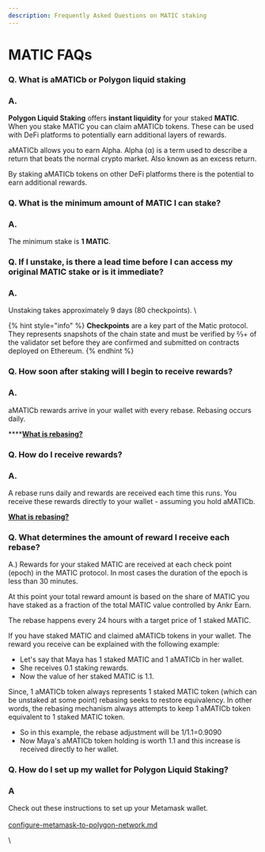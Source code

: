```yaml
---
description: Frequently Asked Questions on MATIC staking
---
```


# MATIC FAQs

### **Q. What is aMATICb or Polygon liquid staking**

### **A.**

**Polygon Liquid Staking** offers **instant liquidity** for your staked **MATIC**. When you stake MATIC you can claim aMATICb tokens. These can be used with DeFi platforms to potentially earn additional layers of rewards.

aMATICb allows you to earn Alpha. Alpha (α) is a term used to describe a return that beats the normal crypto market. Also known as an excess return.&#x20;

By staking aMATICb tokens on other DeFi platforms there is the potential to earn additional rewards.

### Q. What is the minimum amount of MATIC I can stake?

### A.

The minimum stake is **1 MATIC**.

### Q. If I unstake, is there a lead time before I can access my original MATIC stake or is it immediate?

### A.

Unstaking takes approximately 9 days (80 checkpoints). \


{% hint style="info" %}
**Checkpoints** are a key part of the Matic protocol. They represents snapshots of the chain state and must be verified by ⅔+ of the validator set before they are confirmed and submitted on contracts deployed on Ethereum.
{% endhint %}

### Q. How soon after staking will I begin to receive rewards?

### A.

aMATICb rewards arrive in your wallet with every rebase. Rebasing occurs daily.&#x20;

****[**What is rebasing?**](https://docs.ankr.com/resources/glossary#rebase-or-rebasing)&#x20;

### Q. How do I receive rewards?

### A.

&#x20;A rebase runs daily and rewards are received each time this runs. You receive these rewards directly to your wallet - assuming you hold aMATICb.

[**What is rebasing?**](https://docs.ankr.com/resources/glossary#rebase-or-rebasing)&#x20;

### Q. What determines the amount of reward I receive each rebase?

A.) Rewards for your staked MATIC are received at each check point (epoch) in the MATIC protocol. In most cases the duration of the epoch is less than 30 minutes.

At this point your total reward amount is based on the share of MATIC you have staked as a fraction of the total MATIC value controlled by Ankr Earn.&#x20;

The rebase happens every 24 hours with a target price of 1 staked MATIC.&#x20;

If you have staked MATIC and claimed aMATICb tokens in your wallet. The reward you receive can be explained with the following example:

* Let's say that Maya has 1 staked MATIC and 1 aMATICb in her wallet.&#x20;
* She receives 0.1 staking rewards.&#x20;
* Now the value of her staked MATIC is 1.1.

Since, 1 aMATICb token always represents 1 staked MATIC token (which can be unstaked at some point) rebasing seeks to restore equivalency. In other words, the rebasing mechanism always attempts to keep 1 aMATICb token equivalent to 1 staked MATIC token.&#x20;

* So in this example, the rebase adjustment will be 1/1.1=0.9090
* Now Maya's aMATICb token holding is worth 1.1 and this increase is received directly to her wallet.&#x20;

### Q. How do I set up my wallet for Polygon Liquid Staking?

### A

Check out these instructions to set up your Metamask wallet.\
\
[configure-metamask-to-polygon-network.md](configure-metamask-to-polygon-network.md "mention")

\


&#x20;
